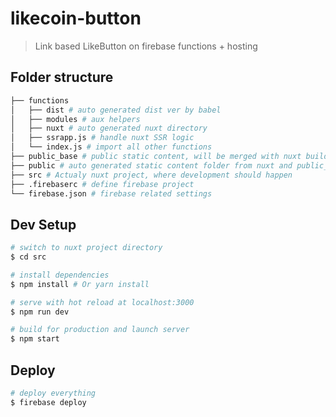 # likecoin-button

> Link based LikeButton on firebase functions + hosting

## Folder structure
```bash
├── functions
│   ├── dist # auto generated dist ver by babel
│   ├── modules # aux helpers
│   ├── nuxt # auto generated nuxt directory
│   ├── ssrapp.js # handle nuxt SSR logic
│   └── index.js # import all other functions
├── public_base # public static content, will be merged with nuxt build
├── public # auto generated static content folder from nuxt and public_base
├── src # Actualy nuxt project, where development should happen
├── .firebaserc # define firebase project
└── firebase.json # firebase related settings
```
## Dev Setup

``` bash
# switch to nuxt project directory
$ cd src

# install dependencies
$ npm install # Or yarn install

# serve with hot reload at localhost:3000
$ npm run dev

# build for production and launch server
$ npm start
```

## Deploy

``` bash
# deploy everything
$ firebase deploy
```

